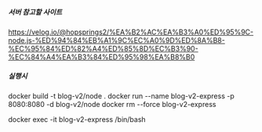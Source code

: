##### 서버 참고할 사이트
https://velog.io/@hopsprings2/%EA%B2%AC%EA%B3%A0%ED%95%9C-node.js-%ED%94%84%EB%A1%9C%EC%A0%9D%ED%8A%B8-%EC%95%84%ED%82%A4%ED%85%8D%EC%B3%90-%EC%84%A4%EA%B3%84%ED%95%98%EA%B8%B0

##### 실행시
docker build -t blog-v2/node .
docker run --name blog-v2-express -p 8080:8080 -d blog-v2/node
docker rm --force blog-v2-express

docker exec -it blog-v2-express /bin/bash